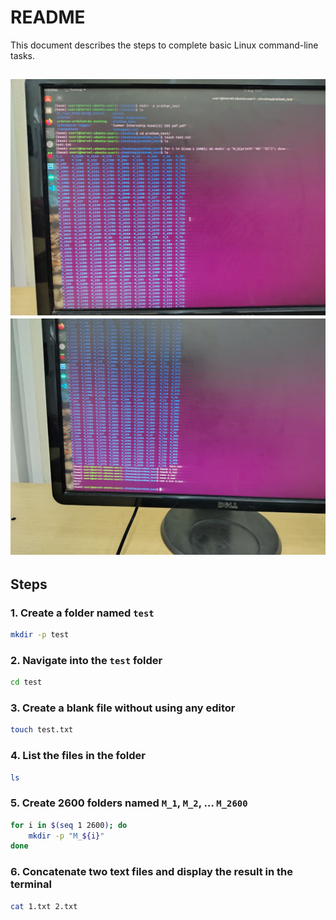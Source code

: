 # README

This document describes the steps to complete basic Linux command-line tasks.

![Image 1](img1.jpg)
![Image 2](img2.jpg)
---

## Steps

### 1. Create a folder named `test`

```bash
mkdir -p test
```

### 2. Navigate into the `test` folder

```bash
cd test
```

### 3. Create a blank file without using any editor

```bash
touch test.txt
```

### 4. List the files in the folder

```bash
ls
```

### 5. Create 2600 folders named `M_1`, `M_2`, … `M_2600`

```bash
for i in $(seq 1 2600); do
    mkdir -p "M_${i}"
done
```

### 6. Concatenate two text files and display the result in the terminal

```bash
cat 1.txt 2.txt
```

